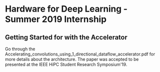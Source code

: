 Hardware for Deep Learning - Summer 2019 Internship
===================================================

Getting Started for with the Accelerator
----------------------------

Go through the Accelerating_convolutions_using_1_directional_dataflow_accelerator.pdf for more details about the architecture. The paper was accepted to be presented at the IEEE HiPC Student Research Symposium'19.

